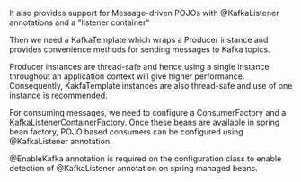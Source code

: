 It also provides support for Message-driven POJOs with @KafkaListener annotations and a "listener container"

Then we need a KafkaTemplate which wraps a Producer instance and provides convenience methods for sending messages to Kafka topics.

Producer instances are thread-safe and hence using a single instance throughout an application context will give higher performance. Consequently, KakfaTemplate instances are also thread-safe and use of one instance is recommended.

For consuming messages, we need to configure a ConsumerFactory and a KafkaListenerContainerFactory. Once these beans are available in spring bean factory, POJO based consumers can be configured using @KafkaListener annotation.

@EnableKafka annotation is required on the configuration class to enable detection of @KafkaListener annotation on spring managed beans.
